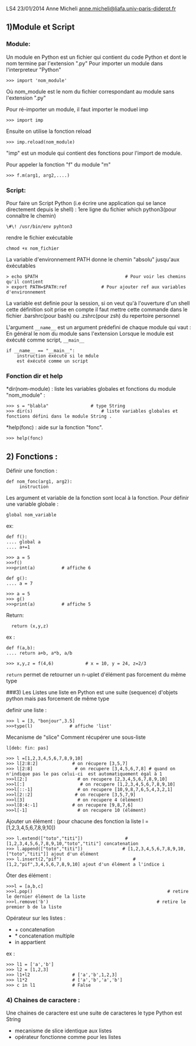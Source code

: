 LS4 23/01/2014
Anne Micheli   anne.micheli@liafa.univ-paris-diderot.fr

## 1)Module et Script
### Module:
Un module en Python est un fichier qui contient du code Python et dont le nom termine par l'extension ".py"
Pour importer un module dans l'interpreteur "Python"

    >>> import 'nom_module'

Où nom_module est le nom du fichier correspondant au module sans l'extension ".py"

Pour ré-importer un module, il faut importer le moduel imp

    >>> import imp

Ensuite on utilise la fonction reload

    >>> imp.reload(nom_module)

"imp" est un module qui contient des fonctions pour l'import de module.

Pour appeler la fonction "f" du module "m"

    >>> f.m(arg1, arg2,....)

### Script:

Pour faire un Script Python (i.e écrire une application qui se lance directement depuis le shell) :
1ere ligne du fichier  which python3(pour connaître le chemin)

    \#\! /usr/bin/env pyhton3
rendre le fichier exécutable

    chmod +x nom_fichier
La variable d'environnement PATH donne le chemin "absolu" jusqu'aux éxécutables

    > echo $PATH                                 # Pour voir les chemins qu'il contient
    > export PATH=$PATH:ref             # Pour ajouter ref aux variables d'environnement

La variable est definie pour la session, si on veut qu'à l'ouverture d'un shell cette définition soit prise en compte il faut mettre cette commande dans le fichier .barshrc(pour bash) ou .zshrc(pour zsh) du repertoire personnel

L'argument `__name__` est un argument prédefini de chaque module qui vaut :
En général le nom du module sans l'extension
Lorsque le module est éxécuté comme script, `__main__`

    if __name__ == "__main__":
        instruction éxécuté si le mdule
        est éxécuté comme un script


### Fonction dir et help

*dir(nom-module) : liste les variables globales et fonctions du module "nom_module" :

    >>> s = "blabla"                # type String
    >>> dir(s)                          # liste variables globales et fonctions défini dans le module String .

*help(fonc) : aide sur la fonction "fonc".

    >>> help(fonc)

## 2) Fonctions :
Définir une fonction :

    def nom_fonc(arg1, arg2):
         instruction

Les argument et variable de la fonction  sont local à la fonction.
Pour définir une variable globale :

    global nom_variable

ex:

    def f():
    .... global a
    .... a+=1

    >>> a = 5
    >>>f()
    >>>print(a)          # affiche 6

    def g():
    .... a = 7

    >>> a = 5
    >>> g()
    >>>print(a)          # affiche 5

Return:

      return (x,y,z)

ex :

    def f(a,b):
    .... return a+b, a*b, a/b

    >>> x,y,z = f(4,6)            # x = 10, y = 24, z=2/3

`return` permet de retourner un n-uplet d'élément pas forcement du même type

###3) Les Listes
une liste en Python est une suite (sequence) d'objets python mais pas forcement de même type

definir une liste :

    >>> l = [3, "bonjour",3.5]
    >>>type(l)              # affiche 'list'

Mecanisme de "slice" Comment récupérer une sous-liste

`l[deb: fin: pas]`

    >>> l =[1,2,3,4,5,6,7,8,9,10]
    >>> l[2:8:2]             # on récupere [3,5,7]
    >>> l[2:8]                # on recupere [3,4,5,6,7,8] # quand on n'indique pas le pas celui-ci  est automatiquement égal à 1
    >>>l[2:]                   # on recupere [2,3,4,5,6,7,8,9,10]
    >>>l[:]                     # on recupere [1,2,3,4,5,6,7,8,9,10]
    >>>l[::-1]                 # on recupere [10,9,8,7,6,5,4,3,2,1]
    >>>l[2::2]                # on recupere [3,5,7,9]
    >>>l[3]                    # on recupere 4 (élément)
    >>>l[8:4:-1]             # on recupere [9,8,7,6]
    >>>l[-1]                   # on recupere 10 (élément)

Ajouter un élément : (pour chacune des fonction la liste l = [1,2,3,4,5,6,7,8,9,10])

    >>> l.extend(["toto","titi"])                # [1,2,3,4,5,6,7,8,9,10,"toto","titi"] concatenation
    >>> l.append(["toto","titi"])               # [1,2,3,4,5,6,7,8,9,10,["toto","titi"]] ajout d'un élément
    >>> l.insert(2,"pif")                           # [1,2,"pif",3,4,5,6,7,8,9,10] ajout d'un élément a l'indice i

Ôter des élément :

    >>>l = [a,b,c]
    >>>l.pop()                                                   # retire le dernier élément de la liste
    >>>l.remove('b')                                         # retire le premier b de la liste

Opérateur sur les listes :

* \+ concatenation
* \* concatenation multiple
* in appartient

ex :

    >>> l1 = ['a','b']
    >>> l2 = [1,2,3]
    >>> l1+l2                # ['a','b',1,2,3]
    >>> l1*2                 # ['a','b','a','b']
    >>> c in l1              # False


### 4) Chaines de caractere :
Une chaines de caractere est une suite de caracteres le type Python est String
* mecanisme de slice identique aux listes
* opérateur fonctionne comme pour les listes


